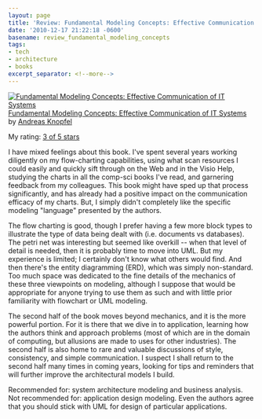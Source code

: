 ```yaml
---
layout: page
title: 'Review: Fundamental Modeling Concepts: Effective Communication of IT Systems'
date: '2010-12-17 21:22:18 -0600'
basename: review_fundamental_modeling_concepts
tags:
- tech
- architecture
- books
excerpt_separator: <!--more-->
---
```


<a
href="http://www.goodreads.com/book/show/4000313-fundamental-modeling-concepts"
style="float: left; padding-right: 20px"><img alt="Fundamental Modeling
Concepts: Effective Communication of IT Systems" border="0"
src="http://photo.goodreads.com/books/1266448029m/4000313.jpg" /></a><a
href="http://www.goodreads.com/book/show/4000313-fundamental-modeling-concepts">Fundamental
Modeling Concepts: Effective Communication of IT Systems</a> by <a
href="http://www.goodreads.com/author/show/1705367.Andreas_Knopfel">Andreas
Knopfel</a><br/>

My rating: <a href="http://www.goodreads.com/review/show/125379173">3 of 5 stars</a>

I have mixed feelings about this book. I've spent several years working
diligently on my flow-charting capabilities, using what scan resources I could
easily and quickly sift through on the Web and in the Visio Help, studying the
charts in all the comp-sci books I've read, and garnering feedback from my
colleagues. This book might have sped up that process significantly, and has
already had a positive impact on the communication efficacy of my charts. But, I
simply didn't  completely like the specific modeling "language" presented by the
authors.

<!--more-->

The flow charting is good, though I prefer having a few more block types to
illustrate the type of data being dealt with (i.e. documents vs databases). The
petri net was interesting but seemed like overkill -- when that level of detail
is needed, then it is probably time to move into UML. But my experience is
limited; I certainly don't know what others would find. And then there's the
entity diagramming (ERD), which was simply non-standard. Too much space was
dedicated to the fine details of the mechanics of these three viewpoints on
modeling, although I suppose that would be appropriate for  anyone trying to use
them as such and with little prior familiarity with flowchart or UML modeling.

The second half of the book moves beyond mechanics, and it is the more powerful
portion. For it is there that we dive in to application, learning how the
authors think and approach problems (most of which are in the domain of
computing, but allusions are made to uses for other industries). The second half
is also home to rare and valuable discussions of style, consistency, and simple
communication. I suspect I shall return to the second half many times in coming
years, looking for tips and reminders that will further improve the
architectural models I build.

Recommended for: system architecture modeling and business analysis. Not
recommended for: application design modeling. Even the authors agree that you
should stick with UML for design of particular applications.
